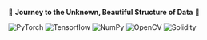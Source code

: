 🔭 **Journey to the Unknown, Beautiful Structure of Data** 💾

<img alt="PyTorch" src ="https://img.shields.io/badge/PyTorch-EE4C2C.svg?&style=for-the-badge&logo=PyTorch&logoColor=white"/> <img alt="Tensorflow" src ="https://img.shields.io/badge/Tensorflow-FF6F00.svg?&style=for-the-badge&logo=Tensorflow&logoColor=white"/> <img alt="NumPy" src="https://img.shields.io/badge/NumPy-013243.svg?&style=for-the-badge&logo=NumPy&logoColor=white"/> <img alt="OpenCV" src="https://img.shields.io/badge/OpenCV-5C3EE8.svg?&style=for-the-badge&logo=OpenCV&logoColor=white"/> <img alt="Solidity" src="https://img.shields.io/badge/Solidity-363636.svg?&style=for-the-badge&logo=Solidity&logoColor=white"/>

<!--
**Neutrinoant/Neutrinoant** is a ✨ _special_ ✨ repository because its `README.md` (this file) appears on your GitHub profile.

Here are some ideas to get you started:

- 🔭 I’m currently working on ...
- 🌱 I’m currently learning ...
- 👯 I’m looking to collaborate on ...
- 🤔 I’m looking for help with ...
- 💬 Ask me about ...
- 📫 How to reach me: ...
- 😄 Pronouns: ...
- ⚡ Fun fact: ...
-->
